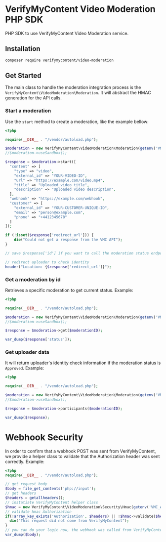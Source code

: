 # VerifyMyContent Video Moderation PHP SDK

PHP SDK to use VerifyMyContent Video Moderation service. 

## Installation

```bash
composer require verifymycontent/video-moderation
```

## Get Started

The main class to handle the moderation integration process is the `VerifyMyContent\VideoModeration\Moderation`. It will abstract the HMAC generation for the API calls.

### Start a moderation

Use the `start` method to create a moderation, like the example bellow:

```php
<?php

require(__DIR__ . "/vendor/autoload.php");

$moderation = new VerifyMyContent\VideoModeration\Moderation(getenv('VMC_API_KEY'), getenv('VMC_API_SECRET'));
//$moderation->useSandbox();

$response = $moderation->start([
  "content" => [
    "type" => "video",
    "external_id" => "YOUR-VIDEO-ID",
    "url" => "https://example.com/video.mp4",
    "title" => "Uploaded video title",
    "description" => "Uploaded video description",
  ],
  "webhook" => "https://example.com/webhook",
  "customer" => [
    "external_id" => "YOUR-CUSTOMER-UNIQUE-ID",
    "email" => "person@example.com",
    "phone" => "+4412345678"
  ]
]);

if (!isset($response['redirect_url'])) {
    die("Could not get a response from the VMC API");
}

// save $response['id'] if you want to call the moderation status endpoint later

// redirect uploader to check identity
header("Location: {$response['redirect_url']}");
```

### Get a moderation by id

Retrieves a specific moderation to get current status. Example:

```php
<?php

require(__DIR__ . "/vendor/autoload.php");

$moderation = new VerifyMyContent\VideoModeration\Moderation(getenv('VMC_API_KEY'), getenv('VMC_API_SECRET'));
//$moderation->useSandbox();

$response = $moderation->get($moderationID);

var_dump($response['status']);
```

### Get uploader data

It will return uploader's identity check information if the moderation status is `Approved`. Example:

```php
<?php

require(__DIR__ . "/vendor/autoload.php");

$moderation = new VerifyMyContent\VideoModeration\Moderation(getenv('VMC_API_KEY'), getenv('VMC_API_SECRET'));
//$moderation->useSandbox();

$response = $moderation->participants($moderationID);

var_dump($response);
```

# Webhook Security

In order to confirm that a webhook POST was sent from VerifyMyContent, we provide a helper class to validate that the Authorization header was sent correctly. Example:

```php
<?php
require(__DIR__ . "/vendor/autoload.php");

// get request body
$body = file_get_contents('php://input');
// get headers
$headers = getallheaders();
// instatiate VerifyMyContent helper class
$hmac = new VerifyMyContent\VideoModeration\Security\Hmac(getenv('VMC_API_KEY'), getenv('VMC_API_SECRET'));
// validate hmac Authorization
if(!array_key_exists('Authorization', $headers) || !$hmac->validate($headers['Authorization'], $body)) {
  die("This request did not come from VerifyMyContent");
}
// you can do your logic now, the webhook was called from VerifyMyContent.
var_dump($body);
```